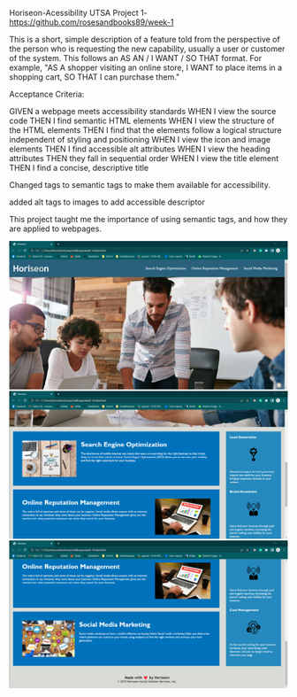 Horiseon-Acessibility
UTSA Project 1-
https://github.com/rosesandbooks89/week-1

This is a short, simple description of a feature told from the perspective of the person who is requesting the new capability, usually a user or customer of the system. This follows an AS AN / I WANT / SO THAT format. For example, "AS A shopper visiting an online store, I WANT to place items in a shopping cart, SO THAT I can purchase them."

Acceptance Criteria:

GIVEN a webpage meets accessibility standards
WHEN I view the source code
THEN I find semantic HTML elements
WHEN I view the structure of the HTML elements
THEN I find that the elements follow a logical structure independent of styling and positioning
WHEN I view the icon and image elements
THEN I find accessible alt attributes
WHEN I view the heading attributes
THEN they fall in sequential order
WHEN I view the title element
THEN I find a concise, descriptive title

Changed tags to semantic tags to make them available for accessibility. 

added alt tags to images to add accessible descriptor

This project taught me the importance of using semantic tags, and how they are applied to webpages. 

![alt text](./assets/images/image-1.png)
![alt text](./assets/images/image-2.png)
![alt text](./assets/images/image-3.png)
